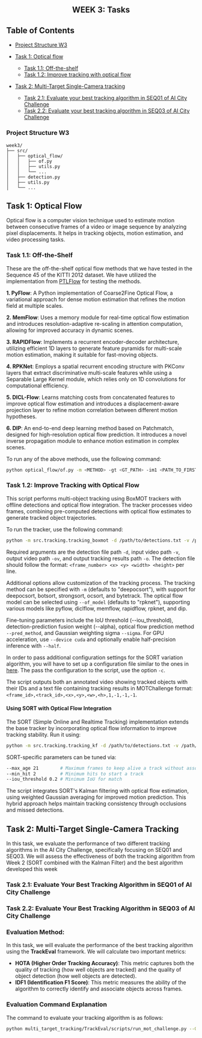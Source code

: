 <h2 align="center">WEEK 3: Tasks</h2>

## Table of Contents

- [Project Structure W3](#project-structure-w3)
- [Task 1: Optical flow](#task-1-optical-flow)  
    - [Task 1.1: Off-the-shelf](#task-11-off-the-shelf)  
    - [Task 1.2: Improve tracking with optical flow](#task-12-improve-tracking-with-optical-flow)  

- [Task 2: Multi-Target Single-Camera tracking](#task-2-multi-target-single-camera-tracking)  
    - [Task 2.1: Evaluate your best tracking algorithm in SEQ01 of AI City Challenge](#task-21-evaluate-your-best-tracking-algorithm-in-seq01-of-ai-city-challenge)  
    - [Task 2.2: Evaluate your best tracking algorithm in SEQ03 of AI City Challenge](#task-22-evaluate-your-best-tracking-algorithm-in-seq03-of-ai-city-challenge)  


### Project Structure W3

    week3/
    ├── src/
    │   ├── optical_flow/
    │   │   ├── of.py
    │   │   ├── utils.py
    │   │   └── ...
    │   ├── detection.py
    │   ├── utils.py
    │   └── ...

## Task 1: Optical Flow

Optical flow is a computer vision technique used to estimate motion between consecutive frames of a video or image sequence by analyzing pixel displacements. It helps in tracking objects, motion estimation, and video processing tasks. 

### Task 1.1: Off-the-Shelf
These are the off-the-shelf optical flow methods that we have tested in the Sequence 45 of the KITTI 2012 dataset. We have utilized the implementation from [PTLFlow](https://github.com/hmorimitsu/ptlflow) for testing the methods. 

**1. PyFlow**: A Python implementation of Coarse2Fine Optical Flow, a variational approach for dense motion estimation that refines the motion field at multiple scales.

**2. MemFlow**: Uses a memory module for real-time optical flow estimation and introduces resolution-adaptive re-scaling in attention computation, allowing for improved accuracy in dynamic scenes.

**3. RAPIDFlow**: Implements a recurrent encoder-decoder architecture, utilizing efficient 1D layers to generate feature pyramids for multi-scale motion estimation, making it suitable for fast-moving objects.

**4. RPKNet**: Employs a spatial recurrent encoding structure with PKConv layers that extract discriminative multi-scale features while using a Separable Large Kernel module, which relies only on 1D convolutions for computational efficiency.

**5. DICL-Flow**: Learns matching costs from concatenated features to improve optical flow estimation and introduces a displacement-aware projection layer to refine motion correlation between different motion hypotheses.

**6. DIP**: An end-to-end deep learning method based on Patchmatch, designed for high-resolution optical flow prediction. It introduces a novel inverse propagation module to enhance motion estimation in complex scenes.

To run any of the above methods, use the following command:

```bash
python optical_flow/of.py -m <METHOD> -gt <GT_PATH> -im1 <PATH_TO_FIRST_IMG> -im2 <PATH_TO_SECOND_IMG> 
```

### Task 1.2: Improve Tracking with Optical Flow
This script performs multi-object tracking using BoxMOT trackers with offline detections and optical flow integration. The tracker processes video frames, combining pre-computed detections with optical flow estimates to generate tracked object trajectories.

To run the tracker, use the following command:

```bash
python -m src.tracking.tracking_boxmot -d /path/to/detections.txt -v /path/to/video.mp4 -ov /path/to/output_video.mp4 -o /path/to/output_tracks.txt
```

Required arguments are the detection file path `-d`, input video path `-v`, output video path `-ov`, and output tracking results path `-o`. The detection file should follow the format: `<frame_number> <x> <y> <width> <height>` per line.

Additional options allow customization of the tracking process. The tracking method can be specified with `-m` (defaults to "deepocsort"), with support for deepocsort, botsort, strongsort, ocsort, and bytetrack. The optical flow model can be selected using `--of_model` (defaults to "rpknet"), supporting various models like pyflow, diclflow, memflow, rapidflow, rpknet, and dip.

Fine-tuning parameters include the IoU threshold (--iou_threshold), detection-prediction fusion weight (--alpha), optical flow prediction method `--pred_method`, and Gaussian weighting sigma `--sigma`. For GPU acceleration, use `--device cuda` and optionally enable half-precision inference with `--half`.

In order to pass additional configuration settings for the SORT variation algorithm, you will have to set up a configuration file similar to the ones in [here](https://github.com/mcv-m6-video/mcv-c6-2025-team1/tree/main/week3/configs). The pass the configuration to the script, use the option `-c`.

The script outputs both an annotated video showing tracked objects with their IDs and a text file containing tracking results in MOTChallenge format: `<frame_id>,<track_id>,<x>,<y>,<w>,<h>,1,-1,-1,-1`. 

#### Using SORT with Optical Flow Integration

The SORT (Simple Online and Realtime Tracking) implementation extends the base tracker by incorporating optical flow information to improve tracking stability. Run it using:

```bash
python -m src.tracking.tracking_kf -d /path/to/detections.txt -v /path/to/video.mp4 -ov /path/to/output_video.mp4 -o /path/to/output_tracks.txt
```

SORT-specific parameters can be tuned via:
```bash
--max_age 21        # Maximum frames to keep alive a track without associated detections
--min_hit 2         # Minimum hits to start a track
--iou_threshold 0.2 # Minimum IoU for match
```

The script integrates SORT's Kalman filtering with optical flow estimation, using weighted Gaussian averaging for improved motion prediction. This hybrid approach helps maintain tracking consistency through occlusions and missed detections. 

## Task 2: Multi-Target Single-Camera Tracking
In this task, we evaluate the performance of two different tracking algorithms in the AI City Challenge, specifically focusing on SEQ01 and SEQ03. We will assess the effectiveness of both the tracking algorithm from Week 2 (SORT combined with the Kalman Filter) and the best algorithm developed this week

### Task 2.1: Evaluate Your Best Tracking Algorithm in SEQ01 of AI City Challenge

### Task 2.2: Evaluate Your Best Tracking Algorithm in SEQ03 of AI City Challenge

### Evaluation Method:

In this task, we will evaluate the performance of the best tracking algorithm using the **TrackEval** framework. We will calculate two important metrics:

- **HOTA (Higher Order Tracking Accuracy)**: This metric captures both the quality of tracking (how well objects are tracked) and the quality of object detection (how well objects are detected).
- **IDF1 (Identification F1 Score)**: This metric measures the ability of the algorithm to correctly identify and associate objects across frames.

### Evaluation Command Explanation

The command to evaluate your tracking algorithm is as follows:

```bash
python multi_target_tracking/TrackEval/scripts/run_mot_challenge.py --GT_FOLDER /ghome/c5mcv01/mcv-c6-2025-team1/week3/src/multi_target_tracking/TrackEval/data/gt/mot_challenge --TRACKERS_FOLDER /ghome/c5mcv01/mcv-c6-2025-team1/week3/src/multi_target_tracking/TrackEval/data/trackers/mot_challenge --BENCHMARK week3 --SEQ_INFO c001 c002 c003 c004 c005 --DO_PREPROC=False
```

